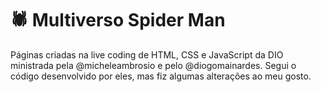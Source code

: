 # :spider: Multiverso Spider Man

Páginas criadas na live coding de HTML, CSS e JavaScript da DIO ministrada pela @micheleambrosio e pelo @diogomainardes. Segui o código desenvolvido por eles, mas fiz algumas alterações ao meu gosto.